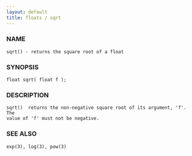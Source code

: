 ```yaml
---
layout: default
title: floats / sqrt
---
```


### NAME

    sqrt() - returns the square root of a float

### SYNOPSIS

    float sqrt( float f );

### DESCRIPTION

    sqrt()  returns the non-negative square root of its argument, 'f'.  The
    value of 'f' must not be negative.

### SEE ALSO

    exp(3), log(3), pow(3)

